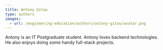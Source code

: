 ```yaml
---
title: Antony Gitau
type: authors
images:
  - url: /engineering-education/authors/antony-gitau/avatar.png
---
```

Antony is an IT Postgraduate student. Antony loves backend technologies. He also enjoys doing some handy full-stack projects.
